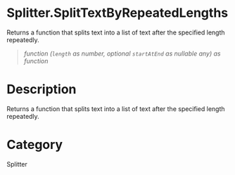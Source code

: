 # Splitter.SplitTextByRepeatedLengths
Returns a function that splits text into a list of text after the specified length repeatedly.
> _function (<code>length</code> as number, optional <code>startAtEnd</code> as nullable any) as function_

# Description 
Returns a function that splits text into a list of text after the specified length repeatedly.
# Category 
Splitter

